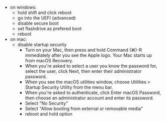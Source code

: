 - on windows:
    - hold shift and click reboot
    - go into the UEFI (advanced)
    - disable secure boot
    - set flashdrive as prefered boot
    - reboot
- on mac:
    - disable startup security  
        - Turn on your Mac, then press and hold Command (⌘)-R immediately after you see the Apple logo. Your Mac starts up from macOS Recovery.
        - When you're asked to select a user you know the password for, select the user, click Next, then enter their administrator password.
        - When you see the macOS utilities window, choose Utilities > Startup Security Utility from the menu bar.
        - When you're asked to authenticate, click Enter macOS Password, then choose an administrator account and enter its password.
        - Select "No Security"
        - Select "Allow booting from external or removable media"
        - reboot and hold option


    
